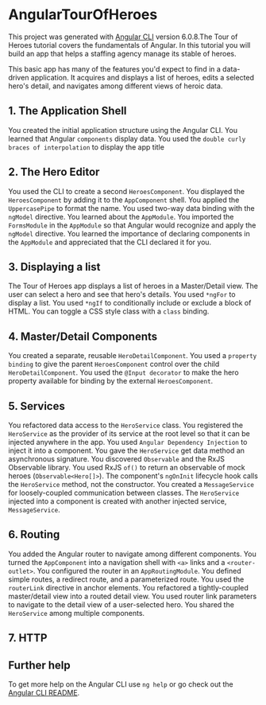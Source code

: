 # AngularTourOfHeroes

This project was generated with [Angular CLI](https://github.com/angular/angular-cli) version 6.0.8.The Tour of Heroes tutorial covers the fundamentals of Angular. In this tutorial you will build an app that helps a staffing agency manage its stable of heroes.

This basic app has many of the features you'd expect to find in a data-driven application. It acquires and displays a list of heroes, edits a selected hero's detail, and navigates among different views of heroic data.

## 1. The Application Shell

You created the initial application structure using the Angular CLI.
You learned that Angular `components` display data.
You used the `double curly braces of interpolation` to display the app title

## 2. The Hero Editor

You used the CLI to create a second `HeroesComponent`.
You displayed the `HeroesComponent` by adding it to the `AppComponent` shell.
You applied the `UppercasePipe` to format the name.
You used two-way data binding with the `ngModel` directive.
You learned about the `AppModule`.
You imported the `FormsModule` in the `AppModule` so that Angular would recognize and apply the `ngModel` directive.
You learned the importance of declaring components in the `AppModule` and appreciated that the CLI declared it for you.

## 3. Displaying a list

The Tour of Heroes app displays a list of heroes in a Master/Detail view.
The user can select a hero and see that hero's details.
You used `*ngFor` to display a list.
You used `*ngIf` to conditionally include or exclude a block of HTML.
You can toggle a CSS style class with a `class` binding.

## 4. Master/Detail Components
You created a separate, reusable `HeroDetailComponent`.
You used a `property binding` to give the parent `HeroesComponent` control over the child `HeroDetailComponent`.
You used the `@Input decorator` to make the hero property available for binding by the external `HeroesComponent`.

## 5. Services

You refactored data access to the `HeroService` class.
You registered the `HeroService` as the provider of its service at the root level so that it can be injected anywhere in the app.
You used `Angular Dependency Injection` to inject it into a component.
You gave the `HeroService` get data method an asynchronous signature.
You discovered `Observable` and the RxJS Observable library.
You used RxJS `of()` to return an observable of mock heroes (`Observable<Hero[]>`).
The component's `ngOnInit` lifecycle hook calls the `HeroService` method, not the constructor.
You created a `MessageService` for loosely-coupled communication between classes.
The `HeroService` injected into a component is created with another injected service, `MessageService`.

## 6. Routing

You added the Angular router to navigate among different components.
You turned the `AppComponent` into a navigation shell with `<a>` links and a `<router-outlet>`.
You configured the router in an `AppRoutingModule`.
You defined simple routes, a redirect route, and a parameterized route.
You used the `routerLink` directive in anchor elements.
You refactored a tightly-coupled master/detail view into a routed detail view.
You used router link parameters to navigate to the detail view of a user-selected hero.
You shared the `HeroService` among multiple components.

## 7. HTTP

## Further help

To get more help on the Angular CLI use `ng help` or go check out the [Angular CLI README](https://github.com/angular/angular-cli/blob/master/README.md).
